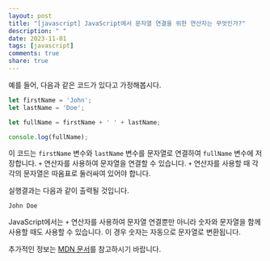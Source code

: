 ```yaml
---
layout: post
title: "[javascript] JavaScript에서 문자열 연결을 위한 연산자는 무엇인가?"
description: " "
date: 2023-11-01
tags: [javascript]
comments: true
share: true
---
```


예를 들어, 다음과 같은 코드가 있다고 가정해봅시다.

```javascript
let firstName = 'John';
let lastName = 'Doe';

let fullName = firstName + ' ' + lastName;

console.log(fullName);
```

이 코드는 `firstName` 변수와 `lastName` 변수를 문자열로 연결하여 `fullName` 변수에 저장합니다. `+` 연산자를 사용하여 문자열을 연결할 수 있습니다. `+` 연산자를 사용할 때 각각의 문자열은 따옴표로 둘러싸여 있어야 합니다.

실행결과는 다음과 같이 출력될 것입니다.

```
John Doe
```

JavaScript에서는 `+` 연산자를 사용하여 문자열 연결뿐만 아니라 숫자와 문자열을 함께 사용할 때도 사용할 수 있습니다. 이 경우 숫자는 자동으로 문자열로 변환됩니다.

추가적인 정보는 [MDN 문서](https://developer.mozilla.org/ko/docs/Web/JavaScript/Reference/Operators/Arithmetic_Operators)를 참고하시기 바랍니다.